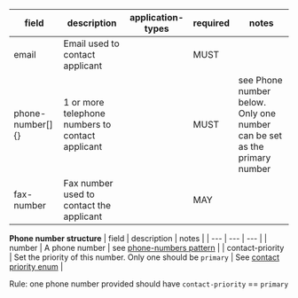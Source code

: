 | field | description | application-types | required | notes |
| --- | --- | --- | --- | --- |
| email | Email used to contact applicant | | MUST |  |
| phone-number[]{} | 1 or more telephone numbers to contact applicant | | MUST | see Phone number below. Only one number can be set as the primary number |
| fax-number | Fax number used to contact the applicant | | MAY | |

**Phone number structure**
| field | description | notes |
| --- | --- | --- | 
| number | A phone number | see [phone-numbers pattern](https://design-system.service.gov.uk/patterns/phone-numbers/) |
| contact-priority | Set the priority of this number. Only one should be `primary` | See [contact priority enum](https://github.com/digital-land/planning-application-data-specification/discussions/200) |

Rule: one phone number provided should have `contact-priority` == `primary`
